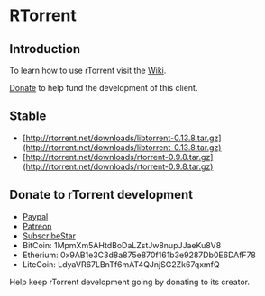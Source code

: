 RTorrent
========

Introduction
------------

To learn how to use rTorrent visit the [Wiki](https://github.com/rakshasa/rtorrent/wiki).

[Donate](https://rakshasa.github.io/rtorrent/donate.html) to help fund the development of this client.

Stable
------

 * [http://rtorrent.net/downloads/libtorrent-0.13.8.tar.gz](http://rtorrent.net/downloads/libtorrent-0.13.8.tar.gz)
 * [http://rtorrent.net/downloads/rtorrent-0.9.8.tar.gz](http://rtorrent.net/downloads/rtorrent-0.9.8.tar.gz)

Donate to rTorrent development
------------------------------

 * [Paypal](https://paypal.me/jarisundelljp)
 * [Patreon](https://www.patreon.com/rtorrent)
 * [SubscribeStar](https://www.subscribestar.com/rtorrent)
 * BitCoin: 1MpmXm5AHtdBoDaLZstJw8nupJJaeKu8V8
 * Etherium: 0x9AB1e3C3d8a875e870f161b3e9287Db0E6DAfF78
 * LiteCoin: LdyaVR67LBnTf6mAT4QJnjSG2Zk67qxmfQ

Help keep rTorrent development going by donating to its creator.
